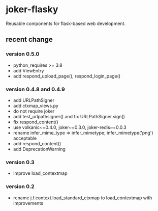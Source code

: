 joker-flasky
============

Reusable components for flask-based web development.


recent change
-------------

### version 0.5.0

- python_requires >= 3.8
- add ViewEntry
- add respond_upload_page(), respond_login_page()

### version 0.4.8 and 0.4.9

- add URLPathSigner
- add ctxmap_views.py
- do not require joker
- add test_urlpathsigner() and fix URLPathSigner.sign()
- fix respond_content()
- use volkanic~=0.4.0, joker~=0.3.0, joker-redis~=0.0.3
- rename infer_mime_type => infer_mimetype; infer_mimetype('png') acceptable
- add respond_content()
- add DeprecationWarning

### version 0.3

- improve load_contextmap

### version 0.2

- rename j.f.context.load_standard_ctxmap to load_contextmap with improvements

